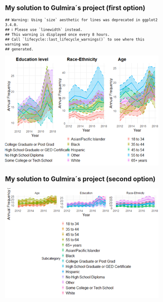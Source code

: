 ## My solution to Gulmira´s project (first option)

    ## Warning: Using `size` aesthetic for lines was deprecated in ggplot2 3.4.0.
    ## ℹ Please use `linewidth` instead.
    ## This warning is displayed once every 8 hours.
    ## Call `lifecycle::last_lifecycle_warnings()` to see where this warning was
    ## generated.

![](GulmirasProjectByCharlotte_files/figure-markdown_strict/visualisation-1.png)

## My solution to Gulmira´s project (second option)

![](GulmirasProjectByCharlotte_files/figure-markdown_strict/visualisation2-1.png)
